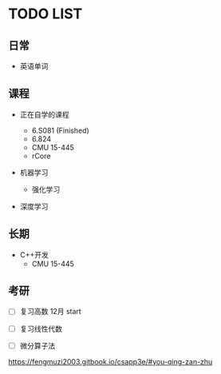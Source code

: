 # TODO LIST

## 日常

- 英语单词

## 课程

- 正在自学的课程
    - 6.S081 (Finished)
    - 6.824
    - CMU 15-445
    - rCore

- 机器学习
    - 强化学习
- 深度学习


## 长期

- C++开发
    - CMU 15-445



## 考研

- [ ] 复习高数 12月 start
- [ ] 复习线性代数
- [ ] 微分算子法


https://fengmuzi2003.gitbook.io/csapp3e/#you-qing-zan-zhu
